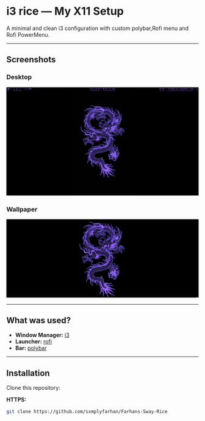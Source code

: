 # i3 rice — My X11 Setup

A minimal and clean i3 configuration with custom polybar,Rofi menu and Rofi PowerMenu.

---

## Screenshots

### Desktop
![Desktop](Screenshots/image.png)

### Wallpaper 
![wallpaper](wallpaper/wallpaper.png)

---

## What was used? 

- **Window Manager:** [i3](https://github.com/i3/i3)
- **Launcher:** [rofi](https://github.com/davatorium/rofi)
- **Bar:** [polybar](https://github.com/polybar/polybar)


---

## Installation

Clone this repository:

**HTTPS:**
```bash
git clone https://github.com/sxmplyfarhan/Farhans-Sway-Rice
